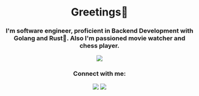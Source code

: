 <h1 align="center">Greetings👋</h1>
<h3 align="center">I'm software engineer, proficient in Backend Development with Golang and Rust🦀. Also I'm passioned movie watcher and chess player.  </h3>

<!-- <p align="center">
  <img src="https://media.giphy.com/media/ZVik7pBtu9dNS/giphy.gif" alt="coding gif" width="400" height="300"/>
</p> -->

<p align="center">
  <img src="https://raw.githubusercontent.com/alicalimli/alicalimli/main/tech.gif"/>
</p>



<h3 align="center">Connect with me:</h3>
<p align="center">
<a href="https://x.com/0xataru" target="blank"><img src="https://img.shields.io/badge/-Twitter-1DA1F2?style=for-the-badge&logo=Twitter&logoColor=white" /></a>
<!--<a href="https://www.linkedin.com/in/markraiter/" target="blank"><img src="https://img.shields.io/badge/-LinkedIn-0077B5?style=for-the-badge&logo=Linkedin&logoColor=white" /></a> -->
<a href="https://t.me/r_888_88" target="blank"><img src="https://img.shields.io/badge/-Telegram-26A5E4?style=for-the-badge&logo=Telegram&logoColor=white" /></a>
<!-- <a href="https://www.leetcode.com/eng1neeer_93" target="blank"><img src="https://img.shields.io/badge/-LeetCode-FFA116?style=for-the-badge&logo=LeetCode&logoColor=white" /></a> -->
</p>

<!--<h3 align="center">Languages and Tools:</h3>
<p align="center"> 
<a href="https://golang.org" target="_blank" rel="noreferrer"><img src="https://raw.githubusercontent.com/devicons/devicon/master/icons/go/go-original.svg" alt="go" width="40" height="40"/></a> 
<a href="https://www.rust-lang.org/" target="_blank" rel="noreferrer"><img src="https://www.vectorlogo.zone/logos/rust-lang/rust-lang-icon.svg" alt="rust" width="40" height="40"/></a> 
<a href="https://www.python.org/" target="_blank" rel="noreferrer"><img src="https://raw.githubusercontent.com/devicons/devicon/master/icons/python/python-original.svg" alt="python" width="40" height="40"/></a> 
<a href="https://www.java.com/" target="_blank" rel="noreferrer"><img src="https://raw.githubusercontent.com/devicons/devicon/master/icons/java/java-original.svg" alt="java" width="40" height="40"/></a> 
<a href="https://www.javascript.com/" target="_blank" rel="noreferrer"><img src="https://raw.githubusercontent.com/devicons/devicon/master/icons/javascript/javascript-original.svg" alt="javascript" width="40" height="40"/></a> 
<a href="https://git-scm.com/" target="_blank" rel="noreferrer"><img src="https://www.vectorlogo.zone/logos/git-scm/git-scm-icon.svg" alt="git" width="40" height="40"/></a> 
<a href="https://github.com/" target="_blank" rel="noreferrer"><img src="https://raw.githubusercontent.com/devicons/devicon/master/icons/github/github-original.svg" alt="github" width="40" height="40"/></a> 
<a href="https://about.gitlab.com/" target="_blank" rel="noreferrer"><img src="https://raw.githubusercontent.com/devicons/devicon/master/icons/gitlab/gitlab-original.svg" alt="gitlab" width="40" height="40"/></a> 
<a href="https://www.postgresql.org/" target="_blank" rel="noreferrer"><img src="https://raw.githubusercontent.com/devicons/devicon/master/icons/postgresql/postgresql-original-wordmark.svg" alt="postgresql" width="40" height="40"/></a> 
<a href="https://www.mysql.com/" target="_blank" rel="noreferrer"><img src="https://raw.githubusercontent.com/devicons/devicon/master/icons/mysql/mysql-original-wordmark.svg" alt="mysql" width="40" height="40"/></a> 
<a href="https://www.mongodb.com/" target="_blank" rel="noreferrer"><img src="https://raw.githubusercontent.com/devicons/devicon/master/icons/mongodb/mongodb-original-wordmark.svg" alt="mongodb" width="40" height="40"/></a> 
<a href="https://www.scylladb.com/" target="_blank" rel="noreferrer"><img src="https://www.vectorlogo.zone/logos/scylladb/scylladb-icon.svg" alt="scylladb" width="40" height="40"/></a> 
<a href="https://cassandra.apache.org/" target="_blank" rel="noreferrer"><img src="https://raw.githubusercontent.com/devicons/devicon/master/icons/cassandra/cassandra-original.svg" alt="cassandra" width="40" height="40"/></a> 
<a href="https://redis.io/" target="_blank" rel="noreferrer"><img src="https://raw.githubusercontent.com/devicons/devicon/master/icons/redis/redis-original-wordmark.svg" alt="redis" width="40" height="40"/></a> 
<a href="https://www.docker.com/" target="_blank" rel="noreferrer"><img src="https://raw.githubusercontent.com/devicons/devicon/master/icons/docker/docker-original-wordmark.svg" alt="docker" width="40" height="40"/></a> 
<a href="https://www.linux.org/" target="_blank" rel="noreferrer"><img src="https://raw.githubusercontent.com/devicons/devicon/master/icons/linux/linux-original.svg" alt="linux" width="40" height="40"/></a> 
<a href="https://aws.amazon.com" target="_blank" rel="noreferrer"><img src="https://raw.githubusercontent.com/devicons/devicon/master/icons/amazonwebservices/amazonwebservices-original-wordmark.svg" alt="aws" width="40" height="40"/></a> 
</p>

<!-- <p align="center">
  <img src="https://github-readme-stats.vercel.app/api/top-langs/?username=markraiter&langs_count=8&hide_border=true&layout=compact&card_width=500" alt="Top Languages" />
</p> -->


<!-- <details align="left">
  <summary><h4 style="display: inline-block">Other things I know or used...</h4></summary>

  > Programming Languages

  <img src="https://raw.githubusercontent.com/devicons/devicon/master/icons/go/go-original.svg" title="Go" alt="Go" width="40" height="40"/>
  <img src="https://www.vectorlogo.zone/logos/rust-lang/rust-lang-icon.svg" title="Rust" alt="Rust" width="40" height="40"/>
  <img src="https://raw.githubusercontent.com/devicons/devicon/master/icons/java/java-original.svg" title="Java" alt="Java" width="40" height="40"/>
  <img src="https://raw.githubusercontent.com/devicons/devicon/master/icons/python/python-original.svg" title="Python" alt="Python" width="40" height="40"/>
  <img src="https://raw.githubusercontent.com/devicons/devicon/master/icons/javascript/javascript-original.svg" title="JavaScript" alt="JavaScript" width="40" height="40"/>
  <img src="https://raw.githubusercontent.com/devicons/devicon/master/icons/bash/bash-original.svg" title="Bash" alt="Bash" width="40" height="40"/>

  > Databases

  <img src="https://raw.githubusercontent.com/mymmrac/mymmrac/master/icons/cassandra.svg" title="Cassandra" alt="Cassandra" width="40" height="40"/>
  <img src="https://raw.githubusercontent.com/devicons/devicon/master/icons/postgresql/postgresql-original.svg" title="PostgreSQL" alt="PostgreSQL" width="40" height="40"/>
  <img src="https://raw.githubusercontent.com/devicons/devicon/master/icons/mysql/mysql-original-wordmark.svg" title="MySQL" alt="MySQL" width="40" height="40"/>
  <img src="https://raw.githubusercontent.com/devicons/devicon/master/icons/mongodb/mongodb-original.svg" title="MongoDB" alt="MongoDB" width="40" height="40"/>
  <img src="https://raw.githubusercontent.com/devicons/devicon/master/icons/redis/redis-original.svg" title="Redis" alt="Redis" width="40" height="40"/>
  <img src="https://www.vectorlogo.zone/logos/scylladb/scylladb-icon.svg" title="ScyllaDB" alt="ScyllaDB" width="40" height="40"/>
  <img src="https://raw.githubusercontent.com/devicons/devicon/master/icons/hadoop/hadoop-original.svg" title="Hadoop" alt="Hadoop" width="40" height="40"/>

  > Web

  <img src="https://raw.githubusercontent.com/devicons/devicon/master/icons/css3/css3-original.svg" title="CSS3" alt="CSS3" width="40" height="40"/>
  <img src="https://raw.githubusercontent.com/devicons/devicon/master/icons/html5/html5-original.svg" title="HTML5" alt="HTML5" width="40" height="40"/>
  <img src="https://raw.githubusercontent.com/devicons/devicon/master/icons/vuejs/vuejs-original.svg" title="Vue" alt="Vue" width="40" height="40"/>
  <img src="https://raw.githubusercontent.com/devicons/devicon/master/icons/nodejs/nodejs-original.svg" title="NodeJS" alt="NodeJS" width="40" height="40"/>
  <img src="https://raw.githubusercontent.com/devicons/devicon/master/icons/figma/figma-original.svg" title="Figma" alt="Figma" width="40" height="40"/>
  <img src="https://raw.githubusercontent.com/devicons/devicon/master/icons/sass/sass-original.svg" title="Sass" alt="Sass" width="40" height="40"/>

  > Libs, frameworks, extensions, etc.

  <img src="https://raw.githubusercontent.com/devicons/devicon/master/icons/numpy/numpy-original.svg" title="NumPy" alt="NumPy" width="40" height="40"/>
  <img src="https://raw.githubusercontent.com/devicons/devicon/master/icons/pandas/pandas-original.svg" title="Pandas" alt="Pandas" width="40" height="40"/>
  <img src="https://raw.githubusercontent.com/devicons/devicon/master/icons/jupyter/jupyter-original.svg" title="Jupyter" alt="Jupyter" width="40" height="40"/>
<img src="https://airflow.apache.org/images/feature-image.png" title="Airflow" alt="Airflow" width="40" height="40"/>

  > Management

  <img src="https://raw.githubusercontent.com/devicons/devicon/master/icons/git/git-original.svg" title="Git" alt="Git" width="40" height="40"/>
  <img src="https://raw.githubusercontent.com/devicons/devicon/master/icons/docker/docker-original.svg" title="Docker" alt="Docker" width="40" height="40"/>
  <img src="https://raw.githubusercontent.com/devicons/devicon/master/icons/github/github-original.svg" title="GitHub" alt="GitHub" width="40" height="40"/>
  <img src="https://raw.githubusercontent.com/devicons/devicon/master/icons/gitlab/gitlab-original.svg" title="GitLab" alt="GitLab" width="40" height="40"/>
  <img src="https://raw.githubusercontent.com/devicons/devicon/master/icons/ssh/ssh-original.svg" title="SSH" alt="SSH" width="40" height="40"/>
  <img src="https://raw.githubusercontent.com/devicons/devicon/master/icons/jira/jira-original.svg" title="Jira" alt="Jira" width="40" height="40"/>
  <img src="https://raw.githubusercontent.com/devicons/devicon/master/icons/confluence/confluence-original.svg" title="Confluence" alt="Confluence" width="40" height="40"/>
  <img src="https://raw.githubusercontent.com/devicons/devicon/master/icons/trello/trello-plain.svg" title="Trello" alt="Trello" width="40" height="40"/>

  > Tools & formats

  <img src="https://raw.githubusercontent.com/devicons/devicon/master/icons/jetbrains/jetbrains-original.svg" title="JetBrains" alt="JetBrains" width="40" height="40"/>
  <img src="https://raw.githubusercontent.com/devicons/devicon/master/icons/markdown/markdown-original.svg" title="Markdown" alt="Markdown" width="40" height="40"/>
  <img src="https://raw.githubusercontent.com/mymmrac/mymmrac/master/icons/neovim.svg" title="NeoVim" alt="NeoVim" width="40" height="40"/>
  <img src="https://raw.githubusercontent.com/devicons/devicon/master/icons/vim/vim-original.svg" title="Vim" alt="Vim" width="40" height="40"/>
  <img src="https://raw.githubusercontent.com/devicons/devicon/master/icons/firefox/firefox-original.svg" title="Firefox" alt="Firefox" width="40" height="40"/>
  <img src="https://raw.githubusercontent.com/mymmrac/mymmrac/master/icons/telegram.svg" title="Telegram" alt="Telegram" width="40" height="40"/>
  <img src="https://raw.githubusercontent.com/devicons/devicon/master/icons/canva/canva-original.svg" title="Canva" alt="Canva" width="40" height="40"/>
  <img src="https://raw.githubusercontent.com/devicons/devicon/master/icons/vscode/vscode-original.svg" title="VSCode" alt="VSCode" width="40" height="40"/>

  > Infrastructure

  <img src="https://raw.githubusercontent.com/devicons/devicon/master/icons/linux/linux-original.svg" title="Linux" alt="Linux" width="40" height="40"/>
  <img src="https://raw.githubusercontent.com/devicons/devicon/master/icons/ubuntu/ubuntu-plain.svg" title="Ubuntu" alt="Ubuntu" width="40" height="40"/>
  <img src="https://raw.githubusercontent.com/devicons/devicon/master/icons/heroku/heroku-original.svg" title="Heroku" alt="Heroku" width="40" height="40"/>
  <img src="https://raw.githubusercontent.com/devicons/devicon/master/icons/nginx/nginx-original.svg" title="Nginx" alt="Nginx" width="40" height="40"/>
  <img src="https://raw.githubusercontent.com/devicons/devicon/master/icons/amazonwebservices/amazonwebservices-original-wordmark.svg" title="AWS" alt="AWS" width="40" height="40"/>
  
</details> -->
